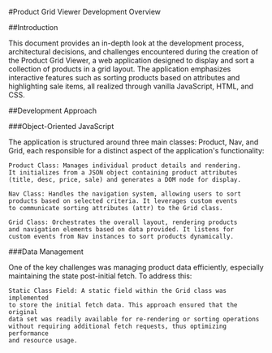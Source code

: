 #Product Grid Viewer Development Overview

##Introduction

This document provides an in-depth look at the development process, 
architectural decisions, and challenges encountered during the creation of the 
Product Grid Viewer, a web application designed to display and sort a collection 
of products in a grid layout. The application emphasizes interactive features 
such as sorting products based on attributes and highlighting sale items, all 
realized through vanilla JavaScript, HTML, and CSS.

##Development Approach

###Object-Oriented JavaScript

The application is structured around three main classes: 
Product, Nav, and Grid, each responsible for a distinct aspect of the 
application's functionality:

    Product Class: Manages individual product details and rendering. 
    It initializes from a JSON object containing product attributes 
    (title, desc, price, sale) and generates a DOM node for display.
    
    Nav Class: Handles the navigation system, allowing users to sort 
    products based on selected criteria. It leverages custom events 
    to communicate sorting attributes (attr) to the Grid class.
    
    Grid Class: Orchestrates the overall layout, rendering products 
    and navigation elements based on data provided. It listens for 
    custom events from Nav instances to sort products dynamically.

###Data Management

One of the key challenges was managing product data efficiently, 
especially maintaining the state post-initial fetch. To address this:

    Static Class Field: A static field within the Grid class was implemented 
    to store the initial fetch data. This approach ensured that the original 
    data set was readily available for re-rendering or sorting operations 
    without requiring additional fetch requests, thus optimizing performance 
    and resource usage.
